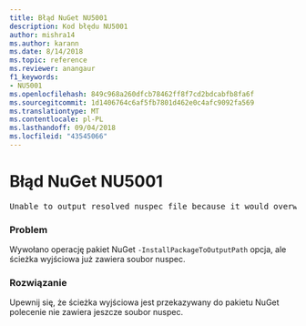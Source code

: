 ```yaml
---
title: Błąd NuGet NU5001
description: Kod błędu NU5001
author: mishra14
ms.author: karann
ms.date: 8/14/2018
ms.topic: reference
ms.reviewer: anangaur
f1_keywords:
- NU5001
ms.openlocfilehash: 849c968a260dfcb78462ff8f7cd2bdcabfb8fa6f
ms.sourcegitcommit: 1d1406764c6af5fb7801d462e0c4afc9092fa569
ms.translationtype: MT
ms.contentlocale: pl-PL
ms.lasthandoff: 09/04/2018
ms.locfileid: "43545066"
---
```

# <a name="nuget-error-nu5001"></a>Błąd NuGet NU5001
<pre>Unable to output resolved nuspec file because it would overwrite the original at 'F:\project\project.nuspec'.</pre>

### <a name="issue"></a>Problem

Wywołano operację pakiet NuGet `-InstallPackageToOutputPath` opcja, ale ścieżka wyjściowa już zawiera soubor nuspec.


### <a name="solution"></a>Rozwiązanie

Upewnij się, że ścieżka wyjściowa jest przekazywany do pakietu NuGet polecenie nie zawiera jeszcze soubor nuspec.

